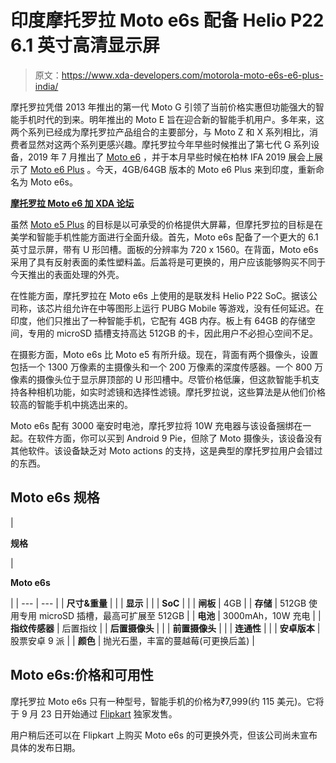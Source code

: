 # 印度摩托罗拉 Moto e6s 配备 Helio P22 6.1 英寸高清显示屏

> 原文：<https://www.xda-developers.com/motorola-moto-e6s-e6-plus-india/>

摩托罗拉凭借 2013 年推出的第一代 Moto G 引领了当前价格实惠但功能强大的智能手机时代的到来。明年推出的 Moto E 旨在迎合新的智能手机用户。多年来，这两个系列已经成为摩托罗拉产品组合的主要部分，与 Moto Z 和 X 系列相比，消费者显然对这两个系列更感兴趣。摩托罗拉今年早些时候推出了第七代 G 系列设备，2019 年 7 月推出了 [Moto e6](https://www.xda-developers.com/moto-e6-verizon-launch/) ，并于本月早些时候在柏林 IFA 2019 展会上展示了 [Moto e6 Plus](https://www.xda-developers.com/moto-e6-plus-announced-ifa-2019/) 。今天，4GB/64GB 版本的 Moto e6 Plus 来到印度，重新命名为 Moto e6s。

**[摩托罗拉 Moto e6 加 XDA 论坛](https://forum.xda-developers.com/moto-e6-plus)**

虽然 [Moto e5 Plus](https://www.xda-developers.com/moto-e5-plus-moto-e5-india-launch/) 的目标是以可承受的价格提供大屏幕，但摩托罗拉的目标是在美学和智能手机性能方面进行全面升级。首先，Moto e6s 配备了一个更大的 6.1 英寸显示屏，带有 U 形凹槽。面板的分辨率为 720 x 1560。在背面，Moto e6s 采用了具有反射表面的柔性塑料盖。后盖将是可更换的，用户应该能够购买不同于今天推出的表面处理的外壳。

在性能方面，摩托罗拉在 Moto e6s 上使用的是联发科 Helio P22 SoC。据该公司称，该芯片组允许在中等图形上运行 PUBG Mobile 等游戏，没有任何延迟。在印度，他们只推出了一种智能手机，它配有 4GB 内存。板上有 64GB 的存储空间，专用的 microSD 插槽支持高达 512GB 的卡，因此用户不必担心空间不足。

在摄影方面，Moto e6s 比 Moto e5 有所升级。现在，背面有两个摄像头，设置包括一个 1300 万像素的主摄像头和一个 200 万像素的深度传感器。一个 800 万像素的摄像头位于显示屏顶部的 U 形凹槽中。尽管价格低廉，但这款智能手机支持各种相机功能，如实时滤镜和选择性滤镜。摩托罗拉说，这些算法是从他们价格较高的智能手机中挑选出来的。

Moto e6s 配有 3000 毫安时电池，摩托罗拉将 10W 充电器与该设备捆绑在一起。在软件方面，你可以买到 Android 9 Pie，但除了 Moto 摄像头，该设备没有其他软件。该设备缺乏对 Moto actions 的支持，这是典型的摩托罗拉用户会错过的东西。

## Moto e6s 规格

| 

**规格**

 | 

**Moto e6s**

 |
| --- | --- |
| **尺寸&重量** |  |
| **显示** |  |
| **SoC** |  |
| **闸板** | 4GB |
| **存储** | 512GB 使用专用 microSD 插槽，最高可扩展至 512GB |
| **电池** | 3000mAh，10W 充电 |
| **指纹传感器** | 后置指纹 |
| **后置摄像头** |  |
| **前置摄像头** |  |
| **连通性** |  |
| **安卓版本** | 股票安卓 9 派 |
| **颜色** | 抛光石墨，丰富的蔓越莓(可更换后盖) |

## Moto e6s:价格和可用性

摩托罗拉 Moto e6s 只有一种型号，智能手机的价格为₹7,999(约 115 美元)。它将于 9 月 23 日开始通过 [Flipkart](https://www.flipkart.com/moto-e6s-7352-9b56-store?otracker=hp_bannerads_3_1.bannerAdCard.BANNERADS_NewMotoE6s_G9Y2RQZEWHH5) 独家发售。

用户稍后还可以在 Flipkart 上购买 Moto e6s 的可更换外壳，但该公司尚未宣布具体的发布日期。